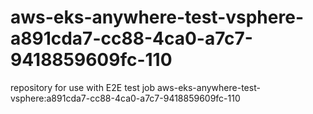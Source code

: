 # aws-eks-anywhere-test-vsphere-a891cda7-cc88-4ca0-a7c7-9418859609fc-110
repository for use with E2E test job aws-eks-anywhere-test-vsphere:a891cda7-cc88-4ca0-a7c7-9418859609fc-110
